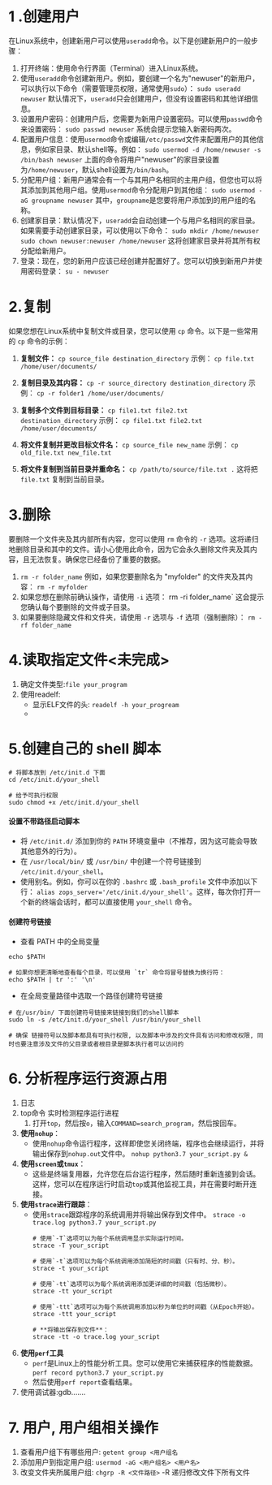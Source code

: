 # 1 .创建用户
在Linux系统中，创建新用户可以使用`useradd`命令。以下是创建新用户的一般步骤：

1. 打开终端：使用命令行界面（Terminal）进入Linux系统。
2. 使用`useradd`命令创建新用户。例如，要创建一个名为"newuser"的新用户，可以执行以下命令（需要管理员权限，通常使用`sudo`）：
    `sudo useradd newuser`
    默认情况下，`useradd`只会创建用户，但没有设置密码和其他详细信息。
3. 设置用户密码：创建用户后，您需要为新用户设置密码。可以使用`passwd`命令来设置密码：
    `sudo passwd newuser`
    系统会提示您输入新密码两次。
4. 配置用户信息：使用`usermod`命令或编辑`/etc/passwd`文件来配置用户的其他信息，例如家目录、默认shell等。例如：
    `sudo usermod -d /home/newuser -s /bin/bash newuser`
    上面的命令将用户"newuser"的家目录设置为`/home/newuser`，默认shell设置为`/bin/bash`。
5. 分配用户组：新用户通常会有一个与其用户名相同的主用户组，但您也可以将其添加到其他用户组。使用`usermod`命令分配用户到其他组：
    `sudo usermod -aG groupname newuser`
    其中，`groupname`是您要将用户添加到的用户组的名称。
6. 创建家目录：默认情况下，`useradd`会自动创建一个与用户名相同的家目录。如果需要手动创建家目录，可以使用以下命令：
    `sudo mkdir /home/newuser sudo chown newuser:newuser /home/newuser`
    这将创建家目录并将其所有权分配给新用户。
7. 登录：现在，您的新用户应该已经创建并配置好了。您可以切换到新用户并使用密码登录：
    `su - newuser`
# 2.复制
如果您想在Linux系统中复制文件或目录，您可以使用 `cp` 命令。以下是一些常用的 `cp` 命令的示例：

1. **复制文件：**
    `cp source_file destination_directory`
    示例：
    `cp file.txt /home/user/documents/`
    
2. **复制目录及其内容：**
    `cp -r source_directory destination_directory`
    示例：
    `cp -r folder1 /home/user/documents/`
    
3. **复制多个文件到目标目录：**
    `cp file1.txt file2.txt destination_directory`
    示例：
    `cp file1.txt file2.txt /home/user/documents/`
    
4. **将文件复制并更改目标文件名：**
    `cp source_file new_name`
    示例：
    `cp old_file.txt new_file.txt`
    
5. **将文件复制到当前目录并重命名：** 
    `cp /path/to/source/file.txt .`
    这将把 `file.txt` 复制到当前目录。
    
# 3.删除
要删除一个文件夹及其内部所有内容，您可以使用 `rm` 命令的 `-r` 选项。这将递归地删除目录和其中的文件。请小心使用此命令，因为它会永久删除文件夹及其内容，且无法恢复。确保您已经备份了重要的数据。

1. `rm -r folder_name`
	例如，如果您要删除名为 "myfolder" 的文件夹及其内容：
	`rm -r myfolder`
2. 如果您想在删除前确认操作，请使用 `-i` 选项：
	rm -ri folder_name`
	这会提示您确认每个要删除的文件或子目录。
3. 如果要删除隐藏文件和文件夹，请使用 `-r` 选项与 `-f` 选项（强制删除）：
	`rm -rf folder_name`
	
# 4.读取指定文件<未完成>
1. 确定文件类型:`file your_program`
2. 使用readelf: 
	- 显示ELF文件的头: `readelf -h your_progream`
	- 
# 5.创建自己的 shell 脚本
```shell
# 将脚本放到 /etc/init.d 下面
cd /etc/init.d/your_shell

# 给予可执行权限
sudo chmod +x /etc/init.d/your_shell
```
#### 设置不带路径启动脚本
- 将 `/etc/init.d/` 添加到你的 `PATH` 环境变量中（不推荐，因为这可能会导致其他意外的行为）。
- 在 `/usr/local/bin/` 或 `/usr/bin/` 中创建一个符号链接到 `/etc/init.d/your_shell`。
- 使用别名。例如，你可以在你的 `.bashrc` 或 `.bash_profile` 文件中添加以下行：
	`alias zops_server='/etc/init.d/your_shell'`。这样，每次你打开一个新的终端会话时，都可以直接使用 `your_shell` 命令。
#### 创建符号链接
- 查看 PATH 中的全局变量
```shell
echo $PATH

# 如果你想更清晰地查看每个目录，可以使用 `tr` 命令将冒号替换为换行符：
echo $PATH | tr ':' '\n'
```
- 在全局变量路径中选取一个路径创建符号链接
```shell
# 在/usr/bin/ 下面创建符号链接来链接到我们的shell脚本
sudo ln -s /etc/init.d/your_shell /usr/bin/your_shell

# 确保 链接符号以及脚本都具有可执行权限, 以及脚本中涉及的文件具有访问和修改权限, 同时也要注意涉及文件的父目录或者根目录是脚本执行者可以访问的
```
# 6. 分析程序运行资源占用
1. 日志
2. top命令 实时检测程序运行进程
	1. 打开`top`，然后按`o`，输入`COMMAND=search_program`，然后按回车。
3. **使用`nohup`**：
	- 使用`nohup`命令运行程序，这样即使您关闭终端，程序也会继续运行，并将输出保存到`nohup.out`文件中。
		`nohup python3.7 your_script.py &`
4. **使用`screen`或`tmux`**：
	- 这些是终端复用器，允许您在后台运行程序，然后随时重新连接到会话。这样，您可以在程序运行时启动`top`或其他监视工具，并在需要时断开连接。
5. **使用`strace`进行跟踪**：
	- 使用`strace`跟踪程序的系统调用并将输出保存到文件中。
	  `strace -o trace.log python3.7 your_script.py`
	  ```shell
	  # 使用`-T`选项可以为每个系统调用显示实际运行时间。
	  strace -T your_script
	  
	  # 使用`-t`选项可以为每个系统调用添加简短的时间戳（只有时、分、秒）。
	  strace -t your_script
	  
	  # 使用`-tt`选项可以为每个系统调用添加更详细的时间戳（包括微秒）。
	  strace -tt your_script
	  
	  # 使用`-ttt`选项可以为每个系统调用添加以秒为单位的时间戳（从Epoch开始）。
	  strace -ttt your_script
	  
	  # **将输出保存到文件**：
	  strace -tt -o trace.log your_script
		```
6. **使用`perf`工具**
	-  `perf`是Linux上的性能分析工具。您可以使用它来捕获程序的性能数据。
	  `perf record python3.7 your_script.py`
	  - 然后使用`perf report`查看结果。
7. 使用调试器:gdb.......
# 7. 用户, 用户组相关操作
1. 查看用户组下有哪些用户: `getent group <用户组名`
2. 添加用户到指定用户组: `usermod -aG <用户组名> <用户名>`
3. 改变文件夹所属用户组: `chgrp -R <文件路径>`  -R 递归修改文件下所有文件